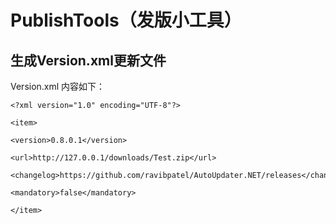 # PublishTools（发版小工具）

## 生成Version.xml更新文件

Version.xml 内容如下：

```
<?xml version="1.0" encoding="UTF-8"?>

<item>

<version>0.8.0.1</version>

<url>http://127.0.0.1/downloads/Test.zip</url>

<changelog>https://github.com/ravibpatel/AutoUpdater.NET/releases</changelog>

<mandatory>false</mandatory>

</item>
```